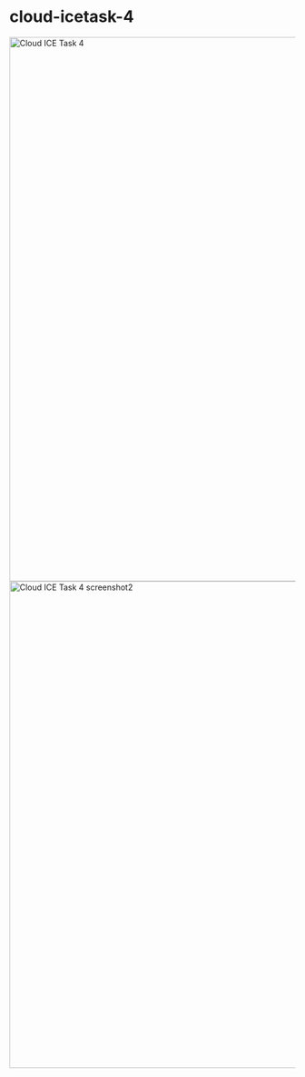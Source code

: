 # cloud-icetask-4
<img width="958" alt="Cloud ICE Task 4" src="https://github.com/user-attachments/assets/2f0f5a1c-a18b-4703-98a2-fcb9b4f6e8c4" />
<img width="857" alt="Cloud ICE Task 4 screenshot2" src="https://github.com/user-attachments/assets/f2a1b111-3c8d-43e2-bc9a-66a6b01ce3a5" />
